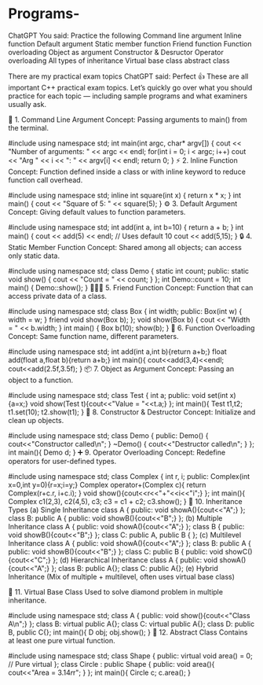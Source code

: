 # Programs-


ChatGPT
You said:
Practice the following 
Command line argument
Inline function 
Default argument 
Static member function 
Friend function 
Function overloading 
Object as argument 
Constructor & Desructor 
Operator overloading 
All types of inheritance 
Virtual base class abstract class

There are my practical exam topics
ChatGPT said:
Perfect 👍 These are all important C++ practical exam topics.
Let’s quickly go over what you should practice for each topic — including sample programs and what examiners usually ask.

🧩 1. Command Line Argument
Concept: Passing arguments to main() from the terminal.

#include <iostream>
using namespace std;
int main(int argc, char* argv[]) {
    cout << "Number of arguments: " << argc << endl;
    for(int i = 0; i < argc; i++)
        cout << "Arg " << i << ": " << argv[i] << endl;
    return 0;
}
⚡ 2. Inline Function
Concept: Function defined inside a class or with inline keyword to reduce function call overhead.

#include <iostream>
using namespace std;
inline int square(int x) { return x * x; }
int main() {
    cout << "Square of 5: " << square(5);
}
⚙️ 3. Default Argument
Concept: Giving default values to function parameters.

#include <iostream>
using namespace std;
int add(int a, int b=10) { return a + b; }
int main() {
    cout << add(5) << endl;    // Uses default 10
    cout << add(5,15);
}
🔒 4. Static Member Function
Concept: Shared among all objects; can access only static data.

#include <iostream>
using namespace std;
class Demo {
    static int count;
public:
    static void show() { cout << "Count = " << count; }
};
int Demo::count = 10;
int main() { Demo::show(); }
🧑‍🤝‍🧑 5. Friend Function
Concept: Function that can access private data of a class.

#include <iostream>
using namespace std;
class Box {
    int width;
public:
    Box(int w) { width = w; }
    friend void show(Box b);
};
void show(Box b) {
    cout << "Width = " << b.width;
}
int main() { Box b(10); show(b); }
🔁 6. Function Overloading
Concept: Same function name, different parameters.

#include <iostream>
using namespace std;
int add(int a,int b){return a+b;}
float add(float a,float b){return a+b;}
int main(){
    cout<<add(3,4)<<endl;
    cout<<add(2.5f,3.5f);
}
📦 7. Object as Argument
Concept: Passing an object to a function.

#include <iostream>
using namespace std;
class Test {
    int a;
public:
    void set(int x){a=x;}
    void show(Test t){cout<<"Value = "<<t.a;}
};
int main(){
    Test t1,t2;
    t1.set(10);
    t2.show(t1);
}
🧱 8. Constructor & Destructor
Concept: Initialize and clean up objects.

#include <iostream>
using namespace std;
class Demo {
public:
    Demo() { cout<<"Constructor called\n"; }
    ~Demo() { cout<<"Destructor called\n"; }
};
int main(){
    Demo d;
}
➕ 9. Operator Overloading
Concept: Redefine operators for user-defined types.

#include <iostream>
using namespace std;
class Complex {
    int r, i;
public:
    Complex(int x=0,int y=0){r=x;i=y;}
    Complex operator+(Complex c){
        return Complex(r+c.r, i+c.i);
    }
    void show(){cout<<r<<"+"<<i<<"i";}
};
int main(){
    Complex c1(2,3), c2(4,5), c3;
    c3 = c1 + c2;
    c3.show();
}
🧬 10. Inheritance Types
(a) Single Inheritance
class A { public: void showA(){cout<<"A";} };
class B: public A { public: void showB(){cout<<"B";} };
(b) Multiple Inheritance
class A { public: void showA(){cout<<"A";} };
class B { public: void showB(){cout<<"B";} };
class C: public A, public B { };
(c) Multilevel Inheritance
class A { public: void showA(){cout<<"A";} };
class B: public A { public: void showB(){cout<<"B";} };
class C: public B { public: void showC(){cout<<"C";} };
(d) Hierarchical Inheritance
class A { public: void showA(){cout<<"A";} };
class B: public A{};
class C: public A{};
(e) Hybrid Inheritance
(Mix of multiple + multilevel, often uses virtual base class)

🧱 11. Virtual Base Class
Used to solve diamond problem in multiple inheritance.

#include <iostream>
using namespace std;
class A { public: void show(){cout<<"Class A\n";} };
class B: virtual public A{};
class C: virtual public A{};
class D: public B, public C{};
int main(){ D obj; obj.show(); }
🧩 12. Abstract Class
Contains at least one pure virtual function.

#include <iostream>
using namespace std;
class Shape {
public:
    virtual void area() = 0;  // Pure virtual
};
class Circle : public Shape {
public:
    void area(){ cout<<"Area = 3.14*r*r"; }
};
int main(){
    Circle c;
    c.area();
}
